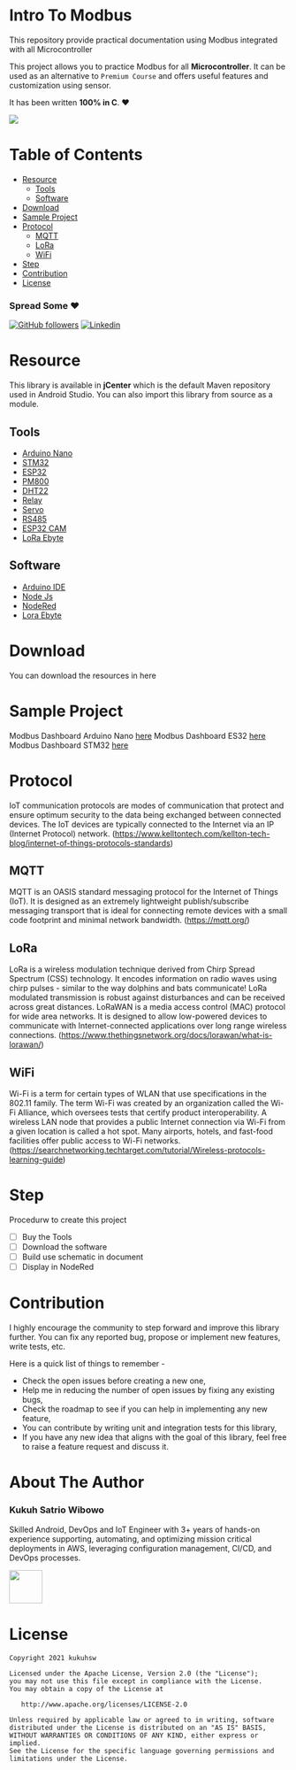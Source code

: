 # Intro To Modbus
This repository provide practical documentation using Modbus integrated with all Microcontroller

This project allows you to practice Modbus for all **Microcontroller**. It can be used as an alternative to `Premium Course` and offers useful features and customization using sensor.

It has been written **100% in C**. ❤️

![](/assets/modbus.jpg)

# Table of Contents
* [Resource](#resource)
    * [Tools](#tools)
    * [Software](#software)
* [Download](#download)
* [Sample Project](#sample-project)
* [Protocol](#protocol)
    * [MQTT](#mqtt)
    * [LoRa](#lora)
    * [WiFi](#wifi)
* [Step](#step)
* [Contribution](#contribution)
* [License](#license)

### Spread Some :heart:
[![GitHub followers](https://img.shields.io/github/followers/aritraroy.svg?style=social&label=Follow)](https://github.com/ksatriow)  [![Linkedin](https://img.shields.io/twitter/follow/aritraroy.svg?style=social)](https://www.linkedin.com/in/kukuh-satrio-wibowo/) 

# Resource

This library is available in **jCenter** which is the default Maven repository used in Android Studio. You can also import this library from source as a module.

## Tools
* [Arduino Nano](https://www.arduino.cc/en/pmwiki.php?n=Main/ArduinoBoardNano)
* [STM32](https://alselectro.wordpress.com/2018/11/18/stm32f103-bluepill-getting-started-with-arduino-core/)
* [ESP32](https://makeradvisor.com/esp32-development-boards-review-comparison/)
* [PM800](https://www.se.com/ww/en/product-range-presentation/918-powerlogic-pm800-series/)
* [DHT22](https://learn.adafruit.com/dht)
* [Relay](https://randomnerdtutorials.com/guide-for-relay-module-with-arduino/)
* [Servo](https://www.arduino.cc/reference/en/libraries/servo/)
* [RS485](https://www.lammertbies.nl/comm/info/rs-485)
* [ESP32 CAM](https://randomnerdtutorials.com/esp32-cam-video-streaming-face-recognition-arduino-ide/)
* [LoRa Ebyte](https://www.mischianti.org/2019/10/15/lora-e32-device-for-arduino-esp32-or-esp8266-specs-and-basic-usage-part-1/)

## Software
* [Arduino IDE](https://www.arduino.cc/en/software)
* [Node Js](https://nodejs.org/en/)
* [NodeRed](https://nodered.org/)
* [Lora Ebyte](https://github.com/xreef/LoRa_E32_Series_Library)

# Download

You can download the resources in here
 


# Sample Project

Modbus Dashboard Arduino Nano [here](https://drive.google.com/file/d/1CxAxw0Gray2S3W_t7_ukUqG_CtLuLOVO/view?usp=sharing) 
Modbus Dashboard ES32 [here](https://drive.google.com/file/d/1GDzSGdal77F_KD4pnuZhEQZ5CB_iB7EQ/view?usp=sharing)
Modbus Dashboard STM32 [here](https://drive.google.com/file/d/1c_MFyv9rzcxqOYhDzN8kAOSUK-KZSq0C/view?usp=sharing)

# Protocol
IoT communication protocols are modes of communication that protect and ensure optimum security to the data being exchanged between connected devices. The IoT devices are typically connected to the Internet via an IP (Internet Protocol) network. (https://www.kelltontech.com/kellton-tech-blog/internet-of-things-protocols-standards)

## MQTT
MQTT is an OASIS standard messaging protocol for the Internet of Things (IoT). It is designed as an extremely lightweight publish/subscribe messaging transport that is ideal for connecting remote devices with a small code footprint and minimal network bandwidth. (https://mqtt.org/)

## LoRa
LoRa is a wireless modulation technique derived from Chirp Spread Spectrum (CSS) technology. It encodes information on radio waves using chirp pulses - similar to the way dolphins and bats communicate! LoRa modulated transmission is robust against disturbances and can be received across great distances. LoRaWAN is a media access control (MAC) protocol for wide area networks. It is designed to allow low-powered devices to communicate with Internet-connected applications over long range wireless connections. (https://www.thethingsnetwork.org/docs/lorawan/what-is-lorawan/)

## WiFi
Wi-Fi is a term for certain types of WLAN that use specifications in the 802.11 family. The term Wi-Fi was created by an organization called the Wi-Fi Alliance, which oversees tests that certify product interoperability. A wireless LAN node that provides a public Internet connection via Wi-Fi from a given location is called a hot spot. Many airports, hotels, and fast-food facilities offer public access to Wi-Fi networks. (https://searchnetworking.techtarget.com/tutorial/Wireless-protocols-learning-guide)

# Step
Procedurw to create this project 

- [ ] Buy the Tools
- [ ] Download the software
- [ ] Build use schematic in document
- [ ] Display in NodeRed

# Contribution

I highly encourage the community to step forward and improve this library further. You can fix any reported bug, propose or implement new features, write tests, etc.

Here is a quick list of things to remember -
* Check the open issues before creating a new one,
* Help me in reducing the number of open issues by fixing any existing bugs,
* Check the roadmap to see if you can help in implementing any new feature,
* You can contribute by writing unit and integration tests for this library,
* If you have any new idea that aligns with the goal of this library, feel free to raise a feature request and discuss it.

# About The Author

### Kukuh Satrio Wibowo

Skilled Android, DevOps and IoT Engineer with 3+ years of hands-on experience supporting, automating, and optimizing mission critical deployments in AWS, leveraging configuration management, CI/CD, and DevOps processes. 

<a href="https://www.linkedin.com/in/kukuh-satrio-wibowo/"><img src="https://github.com/aritraroy/social-icons/blob/master/linkedin-icon.png?raw=true" width="60"></a>


# License

```
Copyright 2021 kukuhsw

Licensed under the Apache License, Version 2.0 (the "License");
you may not use this file except in compliance with the License.
You may obtain a copy of the License at

   http://www.apache.org/licenses/LICENSE-2.0

Unless required by applicable law or agreed to in writing, software
distributed under the License is distributed on an "AS IS" BASIS,
WITHOUT WARRANTIES OR CONDITIONS OF ANY KIND, either express or implied.
See the License for the specific language governing permissions and
limitations under the License.
